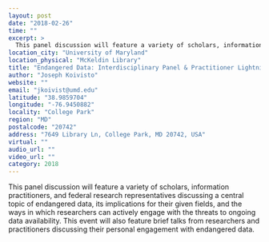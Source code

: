 ```yaml
---
layout: post
date: "2018-02-26"
time: ""
excerpt: >
  This panel discussion will feature a variety of scholars, information practitioners, and federal research representatives discussing a ...
location_city: "University of Maryland"
location_physical: "McKeldin Library"
title: "Endangered Data: Interdisciplinary Panel & Practitioner Lightning Talks"
author: "Joseph Koivisto"
website: ""
email: "jkoivist@umd.edu"
latitude: "38.9859704"
longitude: "-76.9450882"
locality: "College Park"
region: "MD"
postalcode: "20742"
address: "7649 Library Ln, College Park, MD 20742, USA"
virtual: ""
audio_url: ""
video_url: ""
category: 2018
---
```


This panel discussion will feature a variety of scholars, information practitioners, and federal research representatives discussing a central topic of endangered data, its implications for their given fields, and the ways in which researchers can actively engage with the threats to ongoing data availability. This event will also feature brief talks from researchers and practitioners discussing their personal engagement with endangered data.
